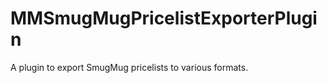 MMSmugMugPricelistExporterPlugin
================================

A plugin to export SmugMug pricelists to various formats.

